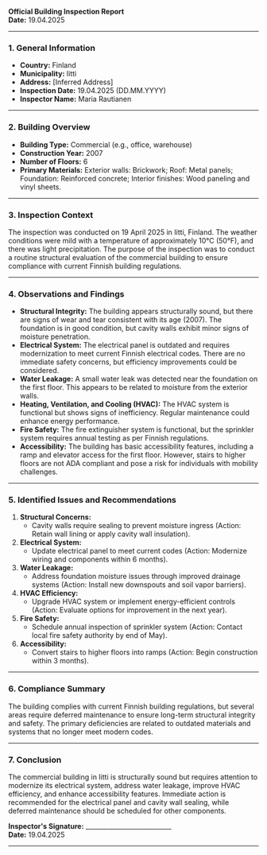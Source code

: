 

**Official Building Inspection Report**  
**Date:** 19.04.2025  

---

### **1. General Information**  
- **Country:** Finland  
- **Municipality:** Iitti  
- **Address:** [Inferred Address]  
- **Inspection Date:** 19.04.2025 (DD.MM.YYYY)  
- **Inspector Name:** Maria Rautianen  

---

### **2. Building Overview**  
- **Building Type:** Commercial (e.g., office, warehouse)  
- **Construction Year:** 2007  
- **Number of Floors:** 6  
- **Primary Materials:** Exterior walls: Brickwork; Roof: Metal panels; Foundation: Reinforced concrete; Interior finishes: Wood paneling and vinyl sheets.  

---

### **3. Inspection Context**  
The inspection was conducted on 19 April 2025 in Iitti, Finland. The weather conditions were mild with a temperature of approximately 10°C (50°F), and there was light precipitation. The purpose of the inspection was to conduct a routine structural evaluation of the commercial building to ensure compliance with current Finnish building regulations.

---

### **4. Observations and Findings**  
- **Structural Integrity:** The building appears structurally sound, but there are signs of wear and tear consistent with its age (2007). The foundation is in good condition, but cavity walls exhibit minor signs of moisture penetration.  
- **Electrical System:** The electrical panel is outdated and requires modernization to meet current Finnish electrical codes. There are no immediate safety concerns, but efficiency improvements could be considered.  
- **Water Leakage:** A small water leak was detected near the foundation on the first floor. This appears to be related to moisture from the exterior walls.  
- **Heating, Ventilation, and Cooling (HVAC):** The HVAC system is functional but shows signs of inefficiency. Regular maintenance could enhance energy performance.  
- **Fire Safety:** The fire extinguisher system is functional, but the sprinkler system requires annual testing as per Finnish regulations.  
- **Accessibility:** The building has basic accessibility features, including a ramp and elevator access for the first floor. However, stairs to higher floors are not ADA compliant and pose a risk for individuals with mobility challenges.  

---

### **5. Identified Issues and Recommendations**  
1. **Structural Concerns:**  
   - Cavity walls require sealing to prevent moisture ingress (Action: Retain wall lining or apply cavity wall insulation).  
2. **Electrical System:**  
   - Update electrical panel to meet current codes (Action: Modernize wiring and components within 6 months).  
3. **Water Leakage:**  
   - Address foundation moisture issues through improved drainage systems (Action: Install new downspouts and soil vapor barriers).  
4. **HVAC Efficiency:**  
   - Upgrade HVAC system or implement energy-efficient controls (Action: Evaluate options for improvement in the next year).  
5. **Fire Safety:**  
   - Schedule annual inspection of sprinkler system (Action: Contact local fire safety authority by end of May).  
6. **Accessibility:**  
   - Convert stairs to higher floors into ramps (Action: Begin construction within 3 months).  

---

### **6. Compliance Summary**  
The building complies with current Finnish building regulations, but several areas require deferred maintenance to ensure long-term structural integrity and safety. The primary deficiencies are related to outdated materials and systems that no longer meet modern codes.

---

### **7. Conclusion**  
The commercial building in Iitti is structurally sound but requires attention to modernize its electrical system, address water leakage, improve HVAC efficiency, and enhance accessibility features. Immediate action is recommended for the electrical panel and cavity wall sealing, while deferred maintenance should be scheduled for other components.  

**Inspector's Signature:** ___________________________  
**Date:** 19.04.2025  

---